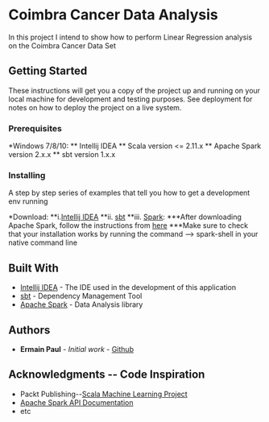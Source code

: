 # Coimbra Cancer Data Analysis

In this project I intend to show how to perform Linear Regression analysis on the Coimbra Cancer Data Set

## Getting Started

These instructions will get you a copy of the project up and running on your local machine 
for development and testing purposes. See deployment for notes on how to deploy the project on a live system.

### Prerequisites

*Windows 7/8/10:
    ** Intellij IDEA
    ** Scala version <= 2.11.x
    ** Apache Spark version 2.x.x
    ** sbt version 1.x.x  
    

### Installing

A step by step series of examples that tell you how to get a development env running

*Download:
    **i.[Intellij IDEA](https://www.jetbrains.com/idea/)
    **ii. [sbt](https://www.jetbrains.com/idea/)
    **iii. [Spark](https://www.jetbrains.com/idea/): 
           ***After downloading Apache Spark, follow the instructions from 
                [here](https://hernandezpaul.wordpress.com/2016/01/24/apache-spark-installation-on-windows-10/)
           ***Make sure to check that your installation works by running the command --> spark-shell in your native command line 

## Built With

* [Intellij IDEA](https://www.jetbrains.com/idea/) - The IDE used in the development of this application
* [sbt](https://www.jetbrains.com/idea/) - Dependency Management Tool
* [Apache Spark](https://spark.apache.org/) - Data Analysis library

## Authors
* **Ermain Paul** - *Initial work* - [Github](https://github.com/Ermain-12)

## Acknowledgments -- Code Inspiration
* Packt Publishing--[Scala Machine Learning Project](https://github.com/PacktPublishing/Scala-Machine-Learning-Projects)
* [Apache Spark API Documentation](https://spark.apache.org/docs/latest/)
* etc